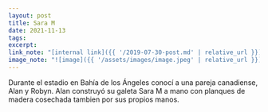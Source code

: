 ```yaml
---
layout: post
title: Sara M
date: 2021-11-13
tags:
excerpt:
link_note: "[internal link]({{ '/2019-07-30-post.md' | relative_url }})"
image_note: "![image]({{ '/assets/images/image.jpeg' | relative_url }})"
---
```


Durante el estadio en Bahía de los Ángeles conocí a una pareja canadiense,
Alan y Robyn. Alan construyó su galeta Sara M a mano con planques de madera
cosechada tambien por sus propios manos.
